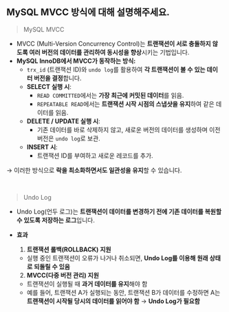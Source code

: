## MySQL MVCC 방식에 대해 설명해주세요.

> MySQL MVCC
>

- MVCC (Multi-Version Concurrency Control)는 **트랜잭션이 서로 충돌하지 않도록 여러 버전의 데이터를 관리하여 동시성을 향상**시키는 기법입니다.
- **MySQL InnoDB에서 MVCC가 동작하는 방식:**
    - `trx_id` (트랜잭션 ID)와 `undo log`를 활용하여 **각 트랜잭션이 볼 수 있는 데이터 버전을 결정**합니다.
    - **SELECT 실행 시**:
        - `READ COMMITTED`에서는 **가장 최근에 커밋된 데이터**를 읽음.
        - `REPEATABLE READ`에서는 **트랜잭션 시작 시점의 스냅샷을 유지**하여 같은 데이터를 읽음.
    - **DELETE / UPDATE 실행 시**:
        - 기존 데이터를 바로 삭제하지 않고, 새로운 버전의 데이터를 생성하며 이전 버전은 `undo log`로 보관.
    - **INSERT 시**:
        - 트랜잭션 ID를 부여하고 새로운 레코드를 추가.

→ 이러한 방식으로 **락을 최소화하면서도 일관성을 유지**할 수 있습니다.

<br/>

> Undo Log
>

- Undo Log(언두 로그)는 **트랜잭션이 데이터를 변경하기 전에 기존 데이터를 복원할 수 있도록 저장하는 로그**입니다.
- **효과**
    1. **트랜잭션 롤백(ROLLBACK) 지원**

    - 실행 중인 트랜잭션이 오류가 나거나 취소되면, **Undo Log를 이용해 원래 상태로 되돌릴 수 있음**

    2. **MVCC(다중 버전 관리) 지원**

    - 트랜잭션이 실행될 때 **과거 데이터를 유지**해야 함
    - 예를 들어, 트랜잭션 A가 실행되는 동안, 트랜잭션 B가 데이터를 수정하면 A는 **트랜잭션이 시작될 당시의 데이터를 읽어야 함** → **Undo Log가 필요함**